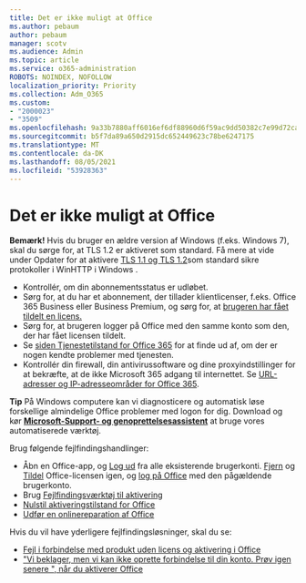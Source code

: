 ```yaml
---
title: Det er ikke muligt at Office
ms.author: pebaum
author: pebaum
manager: scotv
ms.audience: Admin
ms.topic: article
ms.service: o365-administration
ROBOTS: NOINDEX, NOFOLLOW
localization_priority: Priority
ms.collection: Adm_O365
ms.custom:
- "2000023"
- "3509"
ms.openlocfilehash: 9a33b7880aff6016ef6df88960d6f59ac9dd50382c7e99d72ca36bc3c9f344ea
ms.sourcegitcommit: b5f7da89a650d2915dc652449623c78be6247175
ms.translationtype: MT
ms.contentlocale: da-DK
ms.lasthandoff: 08/05/2021
ms.locfileid: "53928363"
---
```

# <a name="unable-to-activate-office"></a>Det er ikke muligt at Office

**Bemærk!** Hvis du bruger en ældre version af Windows (f.eks. Windows 7), skal du sørge for, at TLS 1.2 er aktiveret som standard. Få mere at vide under Opdater for at aktivere [TLS 1.1 og TLS 1.2](https://support.microsoft.com/topic/update-to-enable-tls-1-1-and-tls-1-2-as-default-secure-protocols-in-winhttp-in-windows-c4bd73d2-31d7-761e-0178-11268bb10392)som standard sikre protokoller i WinHTTP i Windows .

- Kontrollér, om din abonnementsstatus er udløbet.
- Sørg for, at du har et abonnement, der tillader klientlicenser, f.eks. Office 365 Business eller Business Premium, og sørg for, at [brugeren har fået tildelt en licens.](/microsoft-365/admin/manage/assign-licenses-to-users)
- Sørg for, at brugeren logger på Office med den samme konto som den, der har fået licensen tildelt.
- Se [siden Tjenestetilstand for Office 365](/office365/enterprise/view-service-health) for at finde ud af, om der er nogen kendte problemer med tjenesten.
- Kontrollér din firewall, din antivirussoftware og dine proxyindstillinger for at bekræfte, at de ikke Microsoft 365 adgang til internettet. Se [URL-adresser og IP-adresseområder for Office 365](/office365/enterprise/urls-and-ip-address-ranges "Office 365-URL-adresser og IP-adresseintervaller").

**Tip** På Windows computere kan vi diagnosticere og automatisk løse forskellige almindelige Office problemer med logon for dig. Download og kør **[Microsoft-Support- og genoprettelsesassistent](https://aka.ms/SaRA-OfficeSignInScenario)** at bruge vores automatiserede værktøj.

Brug følgende fejlfindingshandlinger:

- Åbn en Office-app, og [Log ud](https://support.office.com/article/5a20dc11-47e9-4b6f-945d-478cb6d92071) fra alle eksisterende brugerkonti. [Fjern](/microsoft-365/admin/manage/remove-licenses-from-users) og [Tildel](/microsoft-365/admin/manage/assign-licenses-to-users) Office-licensen igen, og [log på Office](https://support.office.com/article/628ea040-f265-49de-b986-be09c3ebf8a9) med den pågældende brugerkonto.
- Brug [Fejlfindingsværktøj til aktivering](https://aka.ms/SARA-OfficeActivation-Alchemy)
- [Nulstil aktiveringstilstand for Office](/office365/troubleshoot/activation/reset-office-365-proplus-activation-state "Nulstil Office aktiveringstilstand")
- [Udfør en onlinereparation af Office](https://support.office.com/Article/7821d4b6-7c1d-4205-aa0e-a6b40c5bb88b?wt.mc_id=Alchemy_ClientDIA)

Hvis du vil have yderligere fejlfindingsløsninger, skal du se:  

- [Fejl i forbindelse med produkt uden licens og aktivering i Office](https://support.office.com/Article/0d23d3c0-c19c-4b2f-9845-5344fedc4380?wt.mc_id=Alchemy_ClientDIA)
- ["Vi beklager, men vi kan ikke oprette forbindelse til din konto. Prøv igen senere ", når du aktiverer Office](/office/troubleshoot/activation-installation/issue-when-activate-office-from-office-365)